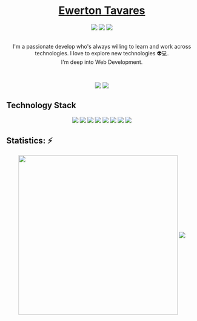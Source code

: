 ## <h1 align="center"><a href="https://www.linkedin.com/in/ewertontbezerra/" rel="nofollow">Ewerton Tavares</a></h1>

<div align="center"> 
<a href="https://www.linkedin.com/in/ewertontbezerra/"><img src="https://img.shields.io/badge/linkedin-%230077B5.svg?&style=for-the-badge&logo=linkedin&logoColor=white" /></a>
<a href="https://www.instagram.com/ewerton.tbezerra/"><img src = "https://img.shields.io/badge/instagram-%23E4405F.svg?&style=for-the-badge&logo=instagram&logoColor=white"></a>
<a href="https://www.facebook.com/ewerton.tbezerra/"><img src = "https://img.shields.io/badge/facebook-%231877F2.svg?&style=for-the-badge&logo=facebook&logoColor=white"></a>
 </div>
<br>
<p align="center">
 I'm a passionate develop who's always willing to learn and work across technologies. I love to explore new technologies 👽💻. 
<br>
 I'm deep into Web Development.
</p>  
<br> 

<div align="center"> 
 <p align="center">
 
 
 <img src="https://badges.pufler.dev/visits/ewertont/ewertont"/> 
 <img src="https://badges.pufler.dev/repos/ewertont"/>

</p>
</div>

<h2 align="left">Technology Stack</h2>
<div align="center"> 
 <p align="center">
 <img src="https://img.shields.io/badge/-HTML5-E34F26?style=flat-square&logo=html5&logoColor=white"/>
 <img src="https://img.shields.io/badge/-CSS3-1572B6?style=flat-square&logo=css3"/>
 <img src="https://img.shields.io/badge/-Bootstrap-563D7C?style=flat-square&logo=bootstrap"/>
 <img src="https://img.shields.io/badge/-JavaScript-black?style=flat-square&logo=javascript"/>
 <img src="https://img.shields.io/badge/-Nodejs-black?style=flat-square&logo=Node.js"/>
 <img src="https://img.shields.io/badge/-React-black?style=flat-square&logo=react"/>
 <img src="https://img.shields.io/badge/-MySQL-black?style=flat-square&logo=mysql"/>
 <img src="https://img.shields.io/badge/-GitHub-black?style=flat-square&logo=github"/>
 </p>
</div>

## Statistics: ⚡
<div align="center"> 
 <p align="center">
 <img width="420px" align="center" src="https://github-readme-stats.vercel.app/api?username=ewertont&theme=discord_old_blurple"/>
 <img align="center" src="https://github-readme-stats.vercel.app/api/top-langs/?username=ewertont&layout=compact&theme=discord_old_blurple" />
 </p>
</div>
